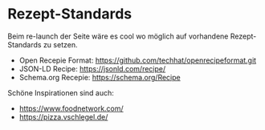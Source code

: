 # Rezept-Standards
Beim re-launch der Seite wäre es cool wo möglich auf vorhandene Rezept-Standards zu setzen.

- Open Recepie Format: https://github.com/techhat/openrecipeformat.git
- JSON-LD Recipe: https://jsonld.com/recipe/
- Schema.org Recepie: https://schema.org/Recipe

Schöne Inspirationen sind auch:
+ https://www.foodnetwork.com/
+ https://pizza.vschlegel.de/
